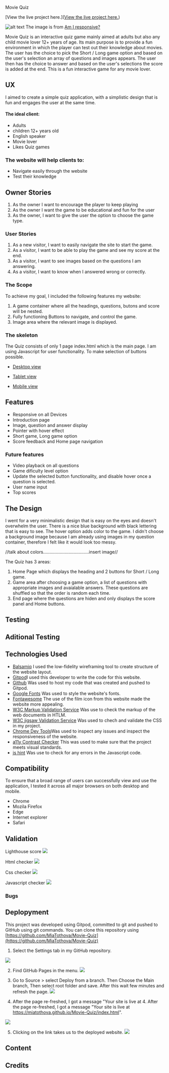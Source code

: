 Movie Quiz

[View the live project here.]([View the live project here.](https://miatothova.github.io/Movie-Quiz/index.html))

![alt text](https://github.com/MiaTothova/Movie-Quiz/blob/main/readme-images/am-i-esponsive.png)
The image is from [Am I responsive?](http://ami.responsivedesign.is/)


Movie Quiz is an interactive quiz game mainly aimed at adults but also any child movie lover 12+ years of age. Its main purpose is to provide a fun environment in which the player can test out their knowledge about movies. The user has the choice to pick the Short / Long game option and based on the user's selection an array of questions and images appears. The user then has the choice to answer and based on the user's selections the score is added at the end. This is a fun interactive game for any movie lover.


## UX
I aimed to create a simple quiz application, with a simplistic design that is fun and engages the user at the same time.


#### The ideal client:
* Adults
* children 12+ years old
* English speaker
* Movie lover
* Likes Quiz games


### The website will help clients to:
* Navigate easily through the website
* Test their knowledge

## Owner Stories
1. As the owner I want to encourage the player to keep playing
2. As the owner I want the game to be educational and fun for the user
3. As the owner, I want to give the user the option to choose the game type.

### User Stories
1. As a new visitor, I want to easily navigate the site to start the game.
2. As a visitor, I want to be able to play the game and see my score at the end.
3. As a visitor, I want to see images based on the questions I am answering.
4. As a visitor, I want to know when I answered wrong or correctly.


### The Scope
To achieve my goal, I included the following features my website:

1. A game container where all the headings, questions, butons and score will be nested.
2. Fully functioning Buttons to navigate, and control the game.
3. Image area where the relevant image is displayed.


### The skeleton
The Quiz consists of only 1 page index.html which is the main page. I am using Javascript for user functionality. To make selection of buttons possible.

* [Desktop view](https://github.com/MiaTothova/Movie-Quiz/blob/main/readme-images/desktop.png)

* [Tablet view](https://github.com/MiaTothova/Movie-Quiz/blob/main/readme-images/tablet.png)

* [Mobile view](https://github.com/MiaTothova/Movie-Quiz/blob/main/readme-images/mobile.png)

## Features 
* Responsive on all Devices
* Introduction page
* Image, question and answer display
* Pointer with hover effect
* Short game, Long game option
* Score feedback and Home page navigation

### Future features
* Video playback on all questions
* Game dificulty level option
* Update the selected button functionality, and disable hover once a question is selected.
* User name input
* Top scores 

## The Design
I went for a very minimalistic design that is easy on the eyes and doesn't overwhelm the user. There is a nice blue background with black lettering that is easy to see. The hover option adds color to the game.  I didn't choose a background image because I am already using images in my question container, therefore I felt like it would look too messy. 

//talk about colors....................................insert image//

The Quiz has 3 areas:
1. Home Page which displays the heading and 2 buttons for Short / Long game.
2. Game area after choosing a game option, a list of questions with appropriate images and avaialable answers. These questions are shuffled  so that the order is random each time.
3. End page where the questions are hiden and only displays the score panel and Home buttons.

## Testing


## Aditional Testing


## Technologies Used

* [Balsamiq](https://balsamiq.com/) I used the low-fidelity wireframing tool to create structure of the website layout.
* [Gitpod](https://gitpod.io/workspaces)I used this developer to write the code for this website.
* [Github](https://github.com/) Was used to host my code that was created and pushed to Gitpod.
* [Google Fonts](https://fonts.google.com/) Was used to style the website's fonts.
* [Fontawesome](https://fontawesome.com/v5.15/icons?d=gallery&p=2) The use of the film icon from this website made the website more appealing.
* [W3C Markup Validation Service](https://validator.w3.org/#validate_by_input) Was use to check the markup of the web documents in HTLM.
* [W3C jigsaw Validation Service](https://jigsaw.w3.org/css-validator/validator) Was used to chech and validate the CSS in my project.
* [Chrome Dev Tools](https://developer.chrome.com/docs/devtools/)Was used to inspect any issues and inspect the responsiveness of the website.
* [a11y Contrast Checker](https://color.a11y.com/) This was used to make sure that the project meets visual standards.
* [js hint](https://jshint.com/) Was use to check for any errors in the Javascript code.


## Compatibility
To ensure that a broad range of users can successfully view and use the application, I tested it across all major browsers on both desktop and mobile.
* Chrome
* Mozila Firefox
* Edge
* Internet explorer
* Safari

## Validation

Lighthouse score
![](https://github.com/MiaTothova/Movie-Quiz/blob/main/readme-images/lighthouse.png)

Html checker
![](https://github.com/MiaTothova/Movie-Quiz/blob/main/readme-images/html.png)

Css checker
![](https://github.com/MiaTothova/Movie-Quiz/blob/main/readme-images/css.png)

Javascript checker
![](https://github.com/MiaTothova/Movie-Quiz/blob/main/readme-images/contrast.png)



### Bugs

## Deplopyment

This project was developed using Gitpod, committed to git and pushed to GitHub using git commands. You can clone this repository using [https://github.com/MiaTothova/Movie-Quiz](https://github.com/MiaTothova/Movie-Quiz)

1. Select the Settings tab in my GitHub repository. 

![](https://github.com/MiaTothova/Movie-Quiz/blob/main/readme-images/step1.png)

2. Find GitHub Pages in the menu.
![](https://github.com/MiaTothova/Movie-Quiz/blob/main/readme-images/step2.png) 

3. Go to Source > select Deploy from a branch. Then Choose the Main branch, Then select root folder and save. After this wait few minutes and refresh the page.
![](https://github.com/MiaTothova/Movie-Quiz/blob/main/readme-images/step3.png)

4. After the page re-freshed, I got a message "Your site is live at 4. After the page re-freshed, I got a message "Your site is live at https://miatothova.github.io/Movie-Quiz/index.html".

![](https://github.com/MiaTothova/Movie-Quiz/blob/main/readme-images/step4.png)

5. Clicking on the link takes us to the deployed website.
![](https://github.com/MiaTothova/Movie-Quiz/blob/main/readme-images/step5.png)

## Content

## Credits





